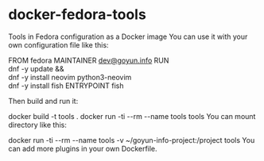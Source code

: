 # docker-fedora-tools
Tools in Fedora configuration as a Docker image
You can use it with your own configuration file like this:

FROM fedora
MAINTAINER dev@goyun.info
RUN \
    dnf -y update && \
    dnf -y install neovim python3-neovim \
    dnf -y install fish
ENTRYPOINT fish

Then build and run it:

docker build -t tools .
docker run -ti --rm --name tools tools
You can mount directory like this:

docker run -ti --rm --name tools -v ~/goyun-info-project:/project tools
You can add more plugins in your own Dockerfile.

